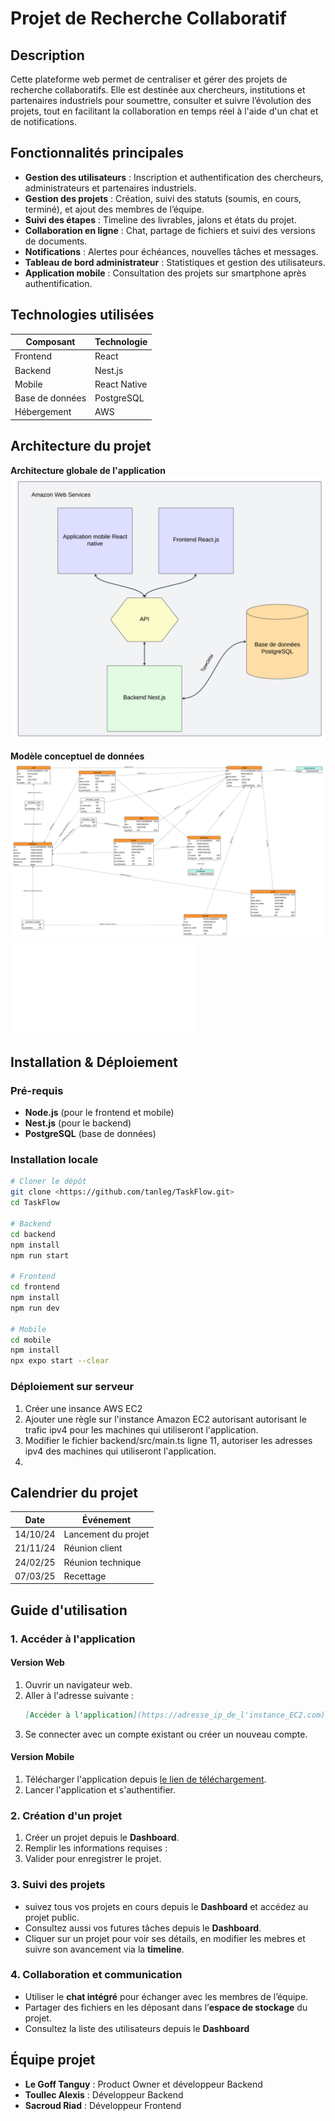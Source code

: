 # Projet de Recherche Collaboratif

## Description
Cette plateforme web permet de centraliser et gérer des projets de recherche collaboratifs. Elle est destinée aux chercheurs, institutions et partenaires industriels pour soumettre, consulter et suivre l’évolution des projets, tout en facilitant la collaboration en temps réel à l'aide d'un chat et de notifications.

## Fonctionnalités principales
- **Gestion des utilisateurs** : Inscription et authentification des chercheurs, administrateurs et partenaires industriels.
- **Gestion des projets** : Création, suivi des statuts (soumis, en cours, terminé), et ajout des membres de l’équipe.
- **Suivi des étapes** : Timeline des livrables, jalons et états du projet.
- **Collaboration en ligne** : Chat, partage de fichiers et suivi des versions de documents.
- **Notifications** : Alertes pour échéances, nouvelles tâches et messages.
- **Tableau de bord administrateur** : Statistiques et gestion des utilisateurs.
- **Application mobile** : Consultation des projets sur smartphone après authentification.

## Technologies utilisées
| Composant | Technologie |
|-----------|------------|
| Frontend | React |
| Backend  | Nest.js |
| Mobile   | React Native |
| Base de données | PostgreSQL |
| Hébergement | AWS |

## Architecture du projet

**Architecture globale de l'application**  
![Schéma de l’architecture](/resources/architecture_TaskFlow.png)

**Modèle conceptuel de données**  
![Schéma du MCD](/resources/MCD_Taskflow.png)  
![Télécharger le MCD](/resources/architecture_TaskFlow.mcd)

## Installation & Déploiement

### Pré-requis
- **Node.js** (pour le frontend et mobile)
- **Nest.js** (pour le backend)
- **PostgreSQL** (base de données)

### Installation locale
```bash
# Cloner le dépôt
git clone <https://github.com/tanleg/TaskFlow.git>
cd TaskFlow

# Backend
cd backend
npm install
npm run start

# Frontend
cd frontend
npm install
npm run dev

# Mobile
cd mobile
npm install
npx expo start --clear
```

### Déploiement sur serveur
1. Créer une insance AWS EC2
2. Ajouter une règle sur l'instance Amazon EC2 autorisant autorisant le trafic ipv4 pour les machines qui utiliseront l'application.
3. Modifier le fichier backend/src/main.ts ligne 11, autoriser les adresses ipv4 des machines qui utiliseront l'application.
4. 


## Calendrier du projet
| Date | Événement |
|------|----------|
| 14/10/24 | Lancement du projet |
| 21/11/24 | Réunion client |
| 24/02/25 | Réunion technique |
| 07/03/25 | Recettage |

## Guide d'utilisation
### 1. Accéder à l'application  
#### Version Web  
1. Ouvrir un navigateur web.  
2. Aller à l'adresse suivante :  
   ```markdown
   [Accéder à l'application](https://adresse_ip_de_l'instance_EC2.com)
3. Se connecter avec un compte existant ou créer un nouveau compte.  

#### Version Mobile  
1. Télécharger l'application depuis [le lien de téléchargement](https://ton-site.com/download).  
2. Lancer l'application et s'authentifier.  

### 2. Création d'un projet  
1. Créer un projet depuis le **Dashboard**.  
2. Remplir les informations requises :  
3. Valider pour enregistrer le projet.  

### 3. Suivi des projets  
- suivez tous vos projets en cours depuis le **Dashboard** et accédez au projet public.  
- Consultez aussi vos futures tâches depuis le **Dashboard**.
- Cliquer sur un projet pour voir ses détails, en modifier les mebres et suivre son avancement via la **timeline**.  

### 4. Collaboration et communication  
- Utiliser le **chat intégré** pour échanger avec les membres de l’équipe.  
- Partager des fichiers en les déposant dans l’**espace de stockage** du projet.  
- Consultez la liste des utilisateurs depuis le **Dashboard** 

## Équipe projet
- **Le Goff Tanguy** : Product Owner et développeur Backend
- **Toullec Alexis** : Développeur Backend
- **Sacroud Riad** : Développeur Frontend